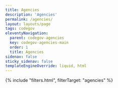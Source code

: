 ```yaml
---
title: Agencies
description: 'Agencies'
permalink: /agencies/
layout: layouts/page
tags: codegov
eleventyNavigation:
  parent: codegov-agencies
  key: codegov-agencies-main
  order: 1
  title: Agencies
sidenav: false
sticky_sidenav: false
templateEngineOverride: liquid, html
---
```


<script type="application/json" data-agencies>{{ codegovData.agencies | json }}</script>

<div class="card-and-filter-container">
  {% include "filters.html", filterTarget: "agencies" %}
  <div class="agency-grid"></div>
</div>

<script src='/assets/_common/js/filters.js'></script>
